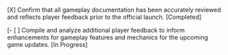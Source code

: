[X] Confirm that all gameplay documentation has been accurately reviewed and reflects player feedback prior to the official launch. [Completed]

[- [ ] Compile and analyze additional player feedback to inform enhancements for gameplay features and mechanics for the upcoming game updates. [In Progress]